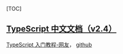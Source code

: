 [TOC]
## [TypeScript 中文文档（v2.4）](https://www.html.cn/doc/typescript/doc/handbook/tutorials/TypeScript%20in%205%20minutes.html)

[TypeScript 入门教程-网友](https://ts.xcatliu.com/introduction/hello-typescript.html)， [github](<https://github.com/xcatliu/typescript-tutorial>)

